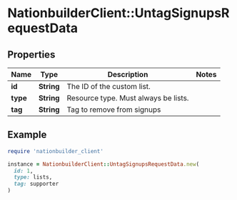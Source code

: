 # NationbuilderClient::UntagSignupsRequestData

## Properties

| Name | Type | Description | Notes |
| ---- | ---- | ----------- | ----- |
| **id** | **String** | The ID of the custom list. |  |
| **type** | **String** | Resource type. Must always be lists. |  |
| **tag** | **String** | Tag to remove from signups |  |

## Example

```ruby
require 'nationbuilder_client'

instance = NationbuilderClient::UntagSignupsRequestData.new(
  id: 1,
  type: lists,
  tag: supporter
)
```

